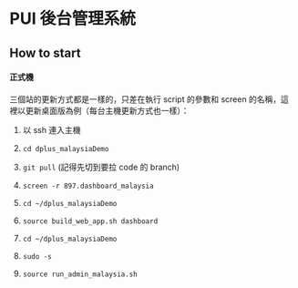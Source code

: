 # PUI 後台管理系統

## How to start

#### 正式機

三個站的更新方式都是一樣的，只差在執行 script 的參數和 screen 的名稱，這裡以更新桌面版為例（每台主機更新方式也一樣）：

1. 以 ssh 連入主機
2. `cd dplus_malaysiaDemo`
3. `git pull` (記得先切到要拉 code 的 branch)
4. `screen -r 897.dashboard_malaysia`
5. `cd ~/dplus_malaysiaDemo`
6. `source build_web_app.sh dashboard`

7. `cd ~/dplus_malaysiaDemo`
8. `sudo -s`
9. `source run_admin_malaysia.sh`
